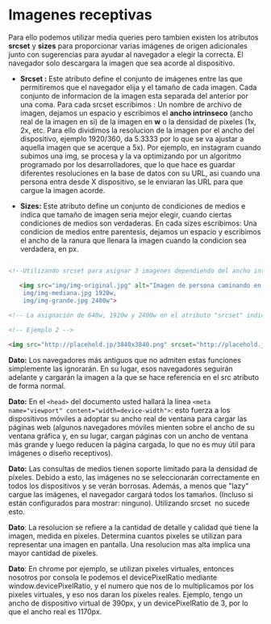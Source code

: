 # Imagenes receptivas

Para ello podemos utilizar media queries pero tambien existen los atributos **srcset** y **sizes** para proporcionar varias imágenes de origen adicionales junto con sugerencias para ayudar al navegador a elegir la correcta. El navegador solo descargara la imagen que sea acorde al dispositivo.

* **Srcset :** Este atributo define el conjunto de imágenes entre las que permitiremos que el navegador elija y el tamaño de cada imagen. Cada conjunto de informacion de la imagen esta separada del anterior por una coma. Para cada srcset escribimos : Un nombre de archivo de imagen, dejamos un espacio y escribimos el **ancho intrinseco** (ancho real de la imagen en si) de la imagen en **w** o la densidad de pixeles (1x, 2x, etc. Para ello dividimos la resolucion de la imagen por el ancho del dispositivo, ejemplo 1920/360, da 5.3333 por lo que se va ajustar a aquella imagen que se acerque a 5x). Por ejemplo, en instagram cuando subimos una img, se procesa y la va optimizando por un algoritmo programado por los desarrolladores, que lo que hace es guardar diferentes resoluciones en la base de datos con su URL, asi cuando una persona entra desde X dispositivo, se le enviaran las URL para que cargue la imagen acorde.

* **Sizes:** Este atributo define un conjunto de condiciones de medios e indica que tamaño de imagen seria mejor elegir, cuando ciertas condiciones de medios son verdaderas. En cada sizes escribimos: Una condicion de medios entre parentesis, dejamos un espacio y escribimos el ancho de la ranura que llenara la imagen cuando la condicion sea verdadera, en px.

```html

<!--Utilizando srcset para asignar 3 imagenes dependiendo del ancho intrinseco del dispositivo. -->

   <img src="img/img-original.jpg" alt="Imagen de persona caminando en la ciudad" srcset="img/img-pequeña.jpg 640w,
    img/img-mediana.jpg 1920w,
    img/img-grande.jpg 2400w">
    
<!-- La asignación de 640w, 1920w y 2400w en el atributo "srcset" indica las diferentes opciones de tamaño para la imagen en función del ancho de pantalla del dispositivo. La letra "w" indica el ancho de la imagen en píxeles. - Si el ancho de pantalla es menor o igual a 640 píxeles, se seleccionará la imagen con un ancho de 640 píxeles. - Si el ancho de pantalla está entre 641 y 1920 píxeles, se seleccionará la imagen con un ancho de 1920 píxeles. - Si el ancho de pantalla es mayor que 1920 píxeles, se seleccionará la imagen con un ancho de 2400 píxeles. De esta manera, se asegura que se muestre la imagen con el tamaño adecuado para la pantalla, lo que ayuda a mejorar la velocidad de carga y la calidad de la imagen. -->

<!-- Ejemplo 2 -->

<img src="http://placehold.jp/3840x3840.png" srcset="http://placehold.jp/3840x3840.png 3840w, http://placehold.jp/2048x2048.png 2048w, http://placehold.jp/1920x1920.png 1920w, http://placehold.jp/1200x1200.png 1200w, http://placehold.jp/1080x1080.png 1080w, http://placehold.jp/828x828.png 828w, http://placehold.jp/750x750.png 750w, http://placehold.jp/640x640.png 640w" sizes="(max-width: 480px) 100vw, (max-width: 1024px) 50vw, 33.33vw">
```

**Dato:** Los navegadores más antiguos que no admiten estas funciones simplemente las ignorarán. En su lugar, esos navegadores seguirán adelante y cargarán la imagen a la que se hace referencia en el src atributo de forma normal.

**Dato:** En el `<head>` del documento usted hallará la línea `<meta name="viewport" content="width=device-width">`: esto fuerza a los dispositivos móviles a adoptar su ancho real de ventana para cargar las páginas web (algunos navegadores móviles mienten sobre el ancho de su ventana gráfica y, en su lugar, cargan páginas con un ancho de ventana más grande y luego reducen la página cargada, lo que no es muy útil para imágenes o diseño receptivos).

**Dato:** Las consultas de medios tienen soporte limitado para la densidad de píxeles. Debido a esto, las imágenes no se seleccionarán correctamente en todos los dispositivos y se verán borrosas. Además, a menos que "lazy" cargue las imágenes, el navegador cargará todos los tamaños. (Incluso si están configurados para mostrar: ninguno). Utilizando srcset  no sucede esto.

**Dato**:  La resolucion se refiere a la cantidad de detalle y calidad que tiene la imagen, medida en pixeles. Determina cuantos pixeles se utilizan para representar una imagen en pantalla. Una resolucion mas alta implica una mayor cantidad de pixeles.

**Dato**: En chrome por ejemplo, se utilizan pixeles virtuales, entonces nosotros por consola le podemos el devicePixelRatio mediante window.devicePixelRatio, y el numero que nos de lo multiplicamos por los pixeles virtuales, y eso nos daran los pixeles reales. Ejemplo, tengo un ancho de dispositivo virtual de 390px, y un devicePixelRatio de 3, por lo que el ancho real es 1170px.